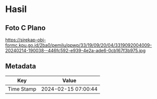 # Hasil

## Foto C Plano

https://sirekap-obj-formc.kpu.go.id/2ba0/pemilu/ppwp/33/19/09/20/04/3319092004009-20240214-190038--446fc592-e939-4e2a-ade6-0cb167f3b975.jpg


## Metadata

| Key        | Value               |
| ---------- | ------------------- |
| Time Stamp | 2024-02-15 07:00:44 |




